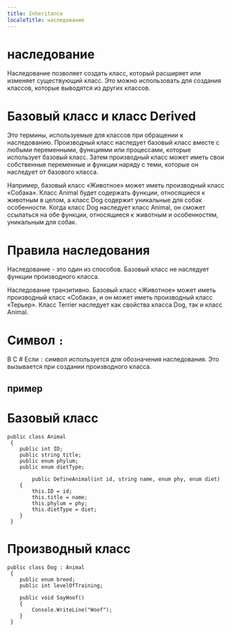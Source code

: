 ```yaml
---
title: Inheritance
localeTitle: наследование
---
```

# наследование

Наследование позволяет создать класс, который расширяет или изменяет существующий класс. Это можно использовать для создания классов, которые выводятся из других классов.

# Базовый класс и класс Derived

Это термины, используемые для классов при обращении к наследованию. Производный класс наследует базовый класс вместе с любыми переменными, функциями или процессами, которые использует базовый класс. Затем производный класс может иметь свои собственные переменные и функции наряду с теми, которые он наследует от базового класса.

Например, базовый класс «Животное» может иметь производный класс «Собака». Класс Animal будет содержать функции, относящиеся к животным в целом, а класс Dog содержит уникальные для собак особенности. Когда класс Dog наследует класс Animal, он сможет ссылаться на обе функции, относящиеся к животным и особенностям, уникальным для собак.

# Правила наследования

Наследование - это один из способов. Базовый класс не наследует функции производного класса.

Наследование транзитивно. Базовый класс «Животное» может иметь производный класс «Собака», и он может иметь производный класс «Терьер». Класс Terrier наследует как свойства класса Dog, так и класс Animal.

# Символ `:`

В C # Если `:` символ используется для обозначения наследования. Это вызывается при создании производного класса.

## пример

# Базовый класс
```
public class Animal 
 { 
    public int ID; 
    public string title; 
    public enum phylum; 
    public enum dietType; 
 
        public DefineAnimal(int id, string name, enum phy, enum diet) 
    { 
        this.ID = id; 
        this.title = name; 
        this.phylum = phy; 
        this.dietType = diet; 
    } 
 } 
```

# Производный класс
```
public class Dog : Animal 
 { 
    public enum breed; 
    public int levelOfTraining; 
 
    public void SayWoof() 
    { 
        Console.WriteLine("Woof"); 
    } 
 } 

```